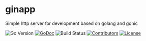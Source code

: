 # ginapp
Simple http server for development based on golang and gonic

![Go Version](https://img.shields.io/badge/Go-%3E%3D%201.21-%23007d9c)
[![GoDoc](https://godoc.org/github.com/ahuigo/ginapp?status.svg)](https://pkg.go.dev/github.com/ahuigo/ginapp)
![Build Status](https://github.com/ahuigo/ginapp/actions/workflows/release.yml/badge.svg)
[![Contributors](https://img.shields.io/github/contributors/ahuigo/ginapp)](https://github.com/ahuigo/ginapp/graphs/contributors)
[![License](https://img.shields.io/github/license/ahuigo/ginapp)](./LICENSE)
<!-- [![tag](https://img.shields.io/github/tag/ahuigo/ginapp.svg)](https://github.com/ahuigo/ginapp/tags) -->
<!-- [![Coverage](https://img.shields.io/codecov/c/github/ahuigo/ginapp)](https://codecov.io/gh/ahuigo/ginapp) -->
<!-- [![Go report](https://goreportcard.com/badge/github.com/ahuigo/ginapp)](https://goreportcard.com/report/github.com/ahuigo/ginapp) -->